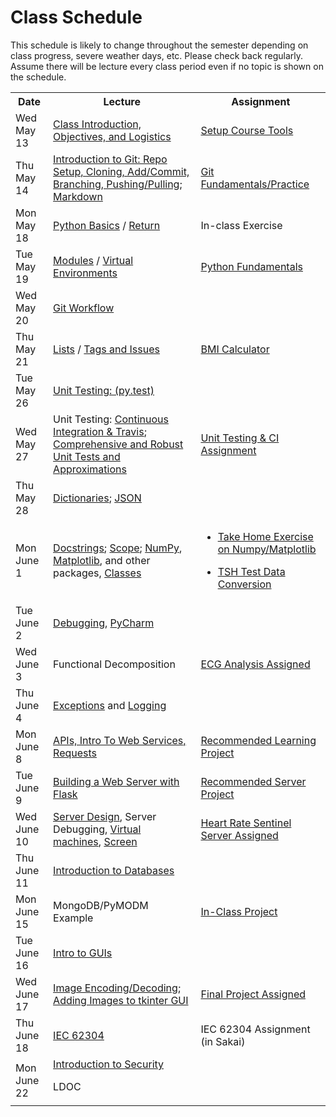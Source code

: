 # Class Schedule

This schedule is likely to change throughout the semester depending on class
progress, severe weather days, etc.  Please check back regularly.  Assume there 
will be lecture every class period even if no topic is shown on the schedule.

<table>

<tr>
<th>Date</th>
<th>Lecture</th>
<th>Assignment</th>
</tr>

<tr>
<td>Wed May 13</td>
    <td><a href="Lectures/Intro_Lecture.md">Class Introduction, Objectives, and Logistics</a></td>
    <td><a href="Assignments/01_tool_setup_git_intro.md">Setup Course Tools</a></td>
</tr>

<tr>
<td>Thu May 14</td>
    <td><a href="Lectures/intro_to_git.md">Introduction to Git:  Repo Setup, 
    Cloning, Add/Commit, Branching, Pushing/Pulling</a>;     
    <a href="Resources/markdown.md">Markdown</a></td>
  
   <td><a href="Assignments/02_git_fundamentals_practice.md">Git Fundamentals/Practice</a></td
</tr>

<tr>
<td>Mon May 18</td>
    <td><a href="Lectures/python_basics.md">Python Basics</a> /
    <a href="Lectures/return_keyword.md">Return</a>
    </td>
    <td><!---<a href="Lectures/python_basics.md#exercise-before-next-class">--->In-class Exercise</a></td>
</tr>

<tr>
<td>Tue May 19</td>
    <td><a href="Lectures/modules.md">Modules</a> /
    <a href="Lectures/virtual_environments.md">Virtual Environments</a> 
    </td>
    <td><a href="Assignments/PythonFundamentalAssignment.md">Python Fundamentals</a></td>
</tr>

<tr>
<td>Wed May 20</td> 
    <td><a href="Lectures/git_workflow.md">Git Workflow</a> 
    </td>
    <td></td>
</tr>

<tr>
<td>Thu May 21</td>
    <td> 
    <a href="Lectures/lists.md">Lists</a> / 
    <a href="Lectures/git_workflow_more.md">Tags and Issues</a> 
    </td>
    <td><a href="Assignments/BMICalculatorAssignment.md">BMI Calculator</a></td>
</tr>

<tr>
<td>Tue May 26</td>
    <td><a href="Lectures/unit_testing.md">Unit Testing: (py.test)</a></td>
    <td></td>
</tr>

<tr>
<td>Wed May 27</td>
    <td>Unit Testing: <a href="Lectures/continuous_integration_travis.md">Continuous 
    Integration & Travis</a>;
    <a href="Lectures/robust_testing.md">Comprehensive and Robust Unit Tests and Approximations</a></td>
    <td><a href="Assignments/UnitTestingCIAssignment.md">Unit Testing & CI Assignment</a></td>
</tr>

<tr>
<td>Thu May 28</td>
    <td><a href="Lectures/dictionaries.md">Dictionaries</a>;
    <a href="Lectures/json.md">JSON</a></td>
    <td></td>
</tr>

<tr>
<td>Mon June 1</td>
    <td>
    <a href="Lectures/docstrings.md">Docstrings</a>; 
    <a href="Lectures/variable_scope.md">Scope</a>;
    <a href="Lectures/numpy.md">NumPy</a>, 
    <a href="Lectures/matplotlib.md">Matplotlib</a>, and other packages,
    <a href="Lectures/classes.md">Classes</a>
    </td>
    <td>
    
* <a href="Assignments/numpy_matplotlib_assignment.md">Take Home Exercise on Numpy/Matplotlib</a>

* <a href="Assignments/TSHTestDataConversion">TSH Test Data Conversion</a></td>

</tr>

<tr>
<td>Tue June 2</td>
    <td><a href="Lectures/debugging.md">Debugging</a>, 
    <a href="Resources/PyCharm">PyCharm</a> </td>
    <td></td>
</tr>

<tr>
<td>Wed June 3</td>
    <td>Functional Decomposition</td>
    <td><a href="Assignments/ECG_Analysis">ECG Analysis Assigned</a></td>
</tr>

<tr>
<td>Thu June 4</td>
    <td><a href="Lectures/exceptions_active_lecture.md">Exceptions</a> and 
    <a href="Lectures/logging.md">Logging</a>
    </td>
    <td></td>
</tr>

<tr>
<td>Mon June 8</td>
    <td> 
    <!---<a href="Lectures/sphinx.md">Sphinx</a>--->
    <a href="Lectures/apis_webservices_requests.md">
    APIs, Intro To Web Services, Requests</a>  
    </td>
    <td><a href="Lectures/name_server_project.md">Recommended Learning Project</a></td>
</tr>

<tr>
<td>Tue June 9</td>
    <td>
    <a href="Lectures/flask_server_setup.md">
           Building a Web Server with Flask</a>
    </td>
    <td><a href="Lectures/time_server_project.md">Recommended Server Project
    </a></td>
</tr>


<tr>
<td>Wed June 10</td>
    <td><a href="Lectures/server_code_design.md">Server Design</a>, Server Debugging,   
    <a href="Resources/virtual_machines.md">Virtual machines</a>,
    <a href="Resources/WebServices/screen.md">Screen</a></td>
    <td><a href="Assignments/heart_rate_sentinel_server_assignment.md">Heart Rate Sentinel Server Assigned</td>
    </tr>

<tr>
<td>Thu June 11</td>
    <td> <a href="Lectures/databases.md">Introduction to Databases</a></td>
    <td></td>
</tr>

<tr>
<td>Mon June 15</td>
    <td>MongoDB/PyMODM Example</td>
    <td><a href="Lectures/database_class_work.md">In-Class Project</a></td>
</tr>

<tr>
<td>Tue June 16</td>
    <td><a href="Lectures/intro_to_gui.md">Intro to GUIs</a>
    </td>
    <td></td> 
</tr>

<tr>
<td>Wed June 17</td>
    <td><a href="Lectures/image_encoding_decoding.md">Image Encoding/Decoding</a>;
    <a href="Resources/tkinter_images.md">Adding Images to tkinter GUI</a></td>
    <td><a href="Assignments/final_image_processor.md">Final Project Assigned</a></td>
</tr>

<tr>
<td>Thu June 18</td>
    <td><a href="https://en.wikipedia.org/wiki/IEC_62304">IEC 62304</a>
    </td>
    <td>IEC 62304 Assignment (in Sakai)
    </td>
</tr>

<tr>
  <td>Mon June 22</td>
  <td>
  <a href="Lectures/intro_to_security.md">Introduction to Security</a>
  
 LDOC
 
  </td>
    <td>

</tr>






<!--<a href="Lectures/testing_fixtures_and_other_testing.md">Unit Testing:  Testing Fixtures</a>-->
  

<table>
